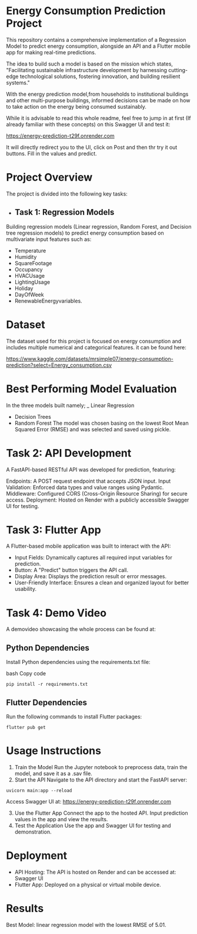 # Energy Consumption Prediction Project
This repository contains a comprehensive implementation of a Regression Model to predict energy consumption, alongside an API and a Flutter mobile app for making real-time predictions.

The idea to build such a model is based on the mission which states,
"Facilitating sustainable infrastructure development by harnessing cutting-edge technological solutions, fostering innovation, and building resilient systems."

With the energy prediction model,from households to institutional buildings and other multi-purpose buildings, informed decisions can be made on how to take action on the energy being consumed sustainably.

While it is advisable to read this whole readme, feel free to jump in at first (If already familiar with these concepts) on this Swagger UI and test it:

https://energy-prediction-t29f.onrender.com

It will directly redirect you to the UI, click on Post and then thr try it out buttons. Fill in the values and predict.
# Project Overview
The project is divided into the following key tasks:

- ## Task 1: Regression Models
Building regression models (Linear regression, Random Forest, and Decision tree regression models) to predict energy consumption based on multivariate input features such as:
- Temperature
- Humidity
- SquareFootage
- Occupancy
- HVACUsage
- LightingUsage
- Holiday
- DayOfWeek
- RenewableEnergyvariables.

# Dataset
The dataset used for this project is focused on energy consumption and includes multiple numerical and categorical features. it can be found here: 

https://www.kaggle.com/datasets/mrsimple07/energy-consumption-prediction?select=Energy_consumption.csv

# Best Performing Model Evaluation 
In the three models built namely;
_ Linear Regression
- Decision Trees
- Random Forest
The model was chosen basing on the lowest Root Mean Squared Error (RMSE) and was selected and saved using pickle.


# Task 2: API Development
A FastAPI-based RESTful API was developed for prediction, featuring:

Endpoints: A POST request endpoint that accepts JSON input.
Input Validation: Enforced data types and value ranges using Pydantic.
Middleware: Configured CORS (Cross-Origin Resource Sharing) for secure access.
Deployment: Hosted on Render with a publicly accessible Swagger UI for testing.


# Task 3: Flutter App
A Flutter-based mobile application was built to interact with the API:

- Input Fields: Dynamically captures all required input variables for prediction.
- Button: A "Predict" button triggers the API call.
- Display Area: Displays the prediction result or error messages.
- User-Friendly Interface: Ensures a clean and organized layout for better usability.

# Task 4: Demo Video
A demovideo showcasing the whole process can be found at:


## Python Dependencies
Install Python dependencies using the requirements.txt file:

bash
Copy code
```
pip install -r requirements.txt
```
## Flutter Dependencies
Run the following commands to install Flutter packages:

```
flutter pub get
```

# Usage Instructions
1. Train the Model
Run the Jupyter notebook to preprocess data, train the model, and save it as a .sav file.
2. Start the API
Navigate to the API directory and start the FastAPI server:
```
uvicorn main:app --reload
```
Access Swagger UI at: 
https://energy-prediction-t29f.onrender.com


3. Use the Flutter App
Connect the app to the hosted API.
Input prediction values in the app and view the results.
4. Test the Application
Use the app and Swagger UI for testing and demonstration.

# Deployment
- API Hosting: The API is hosted on Render and can be accessed at: Swagger UI
- Flutter App: Deployed on a physical or virtual mobile device.
# Results
Best Model: linear regression model with the lowest RMSE of 5.01.
